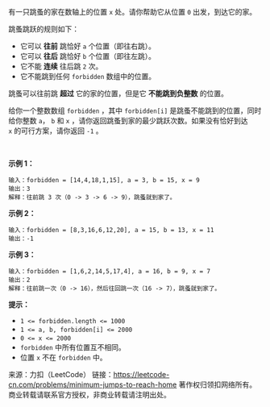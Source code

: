 有一只跳蚤的家在数轴上的位置 ```x``` 处。请你帮助它从位置 ```0``` 出发，到达它的家。

跳蚤跳跃的规则如下：

* 它可以 **往前** 跳恰好 ```a``` 个位置（即往右跳）。
* 它可以 **往后** 跳恰好 ```b``` 个位置（即往左跳）。
* 它不能 **连续** 往后跳 ```2``` 次。
* 它不能跳到任何 ```forbidden``` 数组中的位置。

跳蚤可以往前跳 **超过** 它的家的位置，但是它 **不能跳到负整数** 的位置。

给你一个整数数组 ```forbidden``` ，其中 ```forbidden[i]``` 是跳蚤不能跳到的位置，同时给你整数 ```a```， ```b``` 和 ```x``` ，请你返回跳蚤到家的最少跳跃次数。如果没有恰好到达 ```x``` 的可行方案，请你返回 ```-1``` 。

 

**示例 1：**
```
输入：forbidden = [14,4,18,1,15], a = 3, b = 15, x = 9
输出：3
解释：往前跳 3 次（0 -> 3 -> 6 -> 9），跳蚤就到家了。
```
**示例 2：**
```
输入：forbidden = [8,3,16,6,12,20], a = 15, b = 13, x = 11
输出：-1
```
**示例 3：**
```
输入：forbidden = [1,6,2,14,5,17,4], a = 16, b = 9, x = 7
输出：2
解释：往前跳一次（0 -> 16），然后往回跳一次（16 -> 7），跳蚤就到家了。
```

**提示：**

* ```1 <= forbidden.length <= 1000```
* ```1 <= a, b, forbidden[i] <= 2000```
* ```0 <= x <= 2000```
* ```forbidden``` 中所有位置互不相同。
* 位置 ```x``` 不在 ```forbidden``` 中。

来源：力扣（LeetCode）
链接：https://leetcode-cn.com/problems/minimum-jumps-to-reach-home
著作权归领扣网络所有。商业转载请联系官方授权，非商业转载请注明出处。
